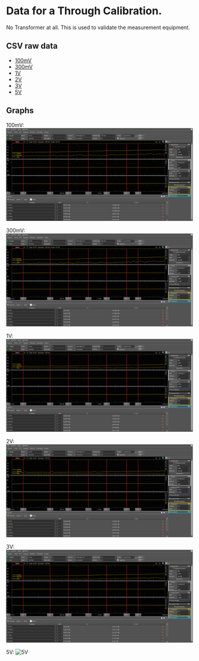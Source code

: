 # Data for a Through Calibration.

No Transformer at all. This is used to validate the measurement equipment.

## CSV raw data

* [100mV](./Gain-Phase-THD-THDN-0.1v.csv)
* [300mV](./Gain-Phase-THD-THDN-0.3v.csv)
* [1V](./Gain-Phase-THD-THDN-1v.csv)
* [2V](./Gain-Phase-THD-THDN-2v.csv)
* [3V](./Gain-Phase-THD-THDN-3v.csv)
* [5V](./Gain-Phase-THD-THDN-5v.csv)

## Graphs

100mV:
![100mV](./Gain-Phase-THD-THDN-0.1v.png)

300mV:
![300mV](./Gain-Phase-THD-THDN-0.3v.png)

1V:
![1V](./Gain-Phase-THD-THDN-1v.png)

2V:
![2V](./Gain-Phase-THD-THDN-2v.png)

3V:
![3V](./Gain-Phase-THD-THDN-3v.png)

5V:
![5V](./Gain-Phase-THD-THDN-5v.png)
